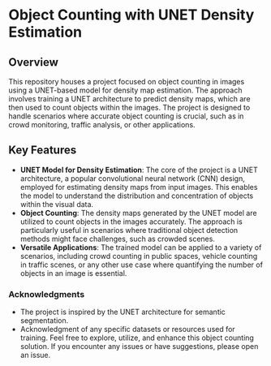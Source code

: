 # Object Counting with UNET Density Estimation

## Overview
This repository houses a project focused on object counting in images using a UNET-based model for density map estimation. The approach involves training a UNET architecture to predict density maps, which are then used to count objects within the images. The project is designed to handle scenarios where accurate object counting is crucial, such as in crowd monitoring, traffic analysis, or other applications.

## Key Features
- **UNET Model for Density Estimation**: The core of the project is a UNET architecture, a popular convolutional neural network (CNN) design, employed for estimating density maps from input images. This enables the model to understand the distribution and concentration of objects within the visual data.
- **Object Counting**: The density maps generated by the UNET model are utilized to count objects in the images accurately. The approach is particularly useful in scenarios where traditional object detection methods might face challenges, such as crowded scenes.
- **Versatile Applications**: The trained model can be applied to a variety of scenarios, including crowd counting in public spaces, vehicle counting in traffic scenes, or any other use case where quantifying the number of objects in an image is essential.

### Acknowledgments
- The project is inspired by the UNET architecture for semantic segmentation.
- Acknowledgment of any specific datasets or resources used for training.
  Feel free to explore, utilize, and enhance this object counting solution. If you encounter any issues or have suggestions, please open an issue.
